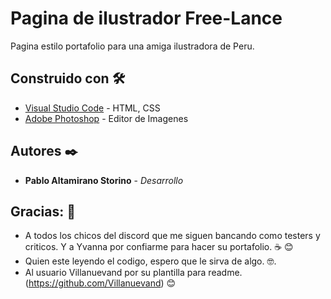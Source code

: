 # Pagina de ilustrador Free-Lance

Pagina estilo portafolio para una amiga ilustradora de Peru.

## Construido con 🛠️

* [Visual Studio Code](https://code.visualstudio.com/) - HTML, CSS
* [Adobe Photoshop](https://www.adobe.com/la/products/photoshop.html) - Editor de Imagenes

## Autores ✒️

* **Pablo Altamirano Storino** - *Desarrollo*

## Gracias: 🎁

* A todos los chicos del discord que me siguen bancando como testers y criticos. Y a Yvanna por confiarme para hacer su portafolio. ☕ 😊
* Quien este leyendo el codigo, espero que le sirva de algo. 🤓.
* Al usuario Villanuevand por su plantilla para readme. (https://github.com/Villanuevand) 😊
